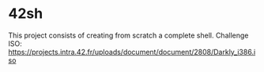 # 42sh

This project consists of creating from scratch a complete shell.
Challenge ISO: https://projects.intra.42.fr/uploads/document/document/2808/Darkly_i386.iso
